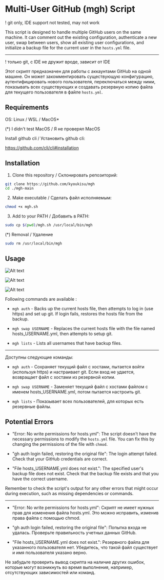 # Multi-User GitHub (mgh) Script

! git only, IDE support not tested, may not work

This script is designed to handle multiple GitHub users on the same machine. It can comment out the existing configuration, authenticate a new user, swap between users, show all existing user configurations, and initialize a backup file for the current user in the `hosts.yml` file.

----

! только git, с IDE не дружит вроде, зависит от IDE

Этот скрипт предназначен для работы с аккаунтами GitHub на одной машине. Он может закомментировать существующую конфигурацию, аутентифицировать нового пользователя, переключаться между ними, показывать всех существующих и создавать резервную копию файла для текущего пользователя в файле `hosts.yml`.

## Requirements

OS: Linux / WSL / MacOS*

(*) I didn't test MacOS / Я не проверял MacOS

Install github cli / Установить github cli:

https://github.com/cli/cli#installation

## Installation

1. Clone this repository / Склонировать репозиторий:
```bash
git clone https://github.com/kyoukisu/mgh
cd ./mgh-main
```

2. Make executable / Сделать файл исполняемым:
```bash
chmod +x mgh.sh
```

3. Add to your PATH / Добавить в PATH:
```bash
sudo cp $(pwd)/mgh.sh /usr/local/bin/mgh
```

(*) Removal / Удаление
```bash
sudo rm /usr/local/bin/mgh
```

## Usage

![Alt text](https://media.discordapp.net/attachments/919612017998962718/1154677902311432192/image.png?width=1919&height=404)

![Alt text](https://media.discordapp.net/attachments/919612017998962718/1154677918123958313/image.png?width=1919&height=362)

![Alt text](https://media.discordapp.net/attachments/919612017998962718/1154677933395427430/image.png?width=1919&height=234)

Following commands are available :

- `mgh auth` - Backs up the current hosts file, then attempts to log in (use https) and set up git. If login fails, restores the hosts file from the backup.

- `mgh swap USERNAME` - Replaces the current hosts file with the file named hosts_USERNAME.yml, then attempts to setup git.

- `mgh lists` - Lists all usernames that have backup files.

-----

Доступны следующие команды:

- `mgh auth` - Сохраняет текущий файл с хостами, пытается войти (используя https) и настраивает git. Если вход не удается, возвращает файл с хостами из резервной копии.

- `mgh swap USERNAME` - Заменяет текущий файл с хостами файлом с именем hosts_USERNAME.yml, потом пытается настроить git.

- `mgh lists` - Показывает всех пользователей, для которых есть резервные файлы.

## Potential Errors

- "Error: No write permissions for hosts.yml": The script doesn't have the necessary permissions to modify the `hosts.yml` file. You can fix this by changing the permissions of the file with `chmod`.

- "gh auth login failed, restoring the original file": The login attempt failed. Check that your GitHub credentials are correct.

- "File hosts_USERNAME.yml does not exist.": The specified user's backup file does not exist. Check that the backup file exists and that you have the correct username.

Remember to check the script's output for any other errors that might occur during execution, such as missing dependencies or commands.

----

- "Error: No write permissions for hosts.yml": Скрипт не имеет нужных прав для изменения файла hosts.yml. Это можно исправить, изменив права файла с помощью chmod.

- "gh auth login failed, restoring the original file": Попытка входа не удалась. Проверьте правильность учетных данных GitHub.

- "File hosts_USERNAME.yml does not exist.": Резервного файла для указанного пользователя нет. Убедитесь, что такой файл существует и имя пользователя указано верно.

Не забудьте проверить вывод скрипта на наличие других ошибок, которые могут возникнуть во время выполнения, например, отсутствующих зависимостей или команд.

